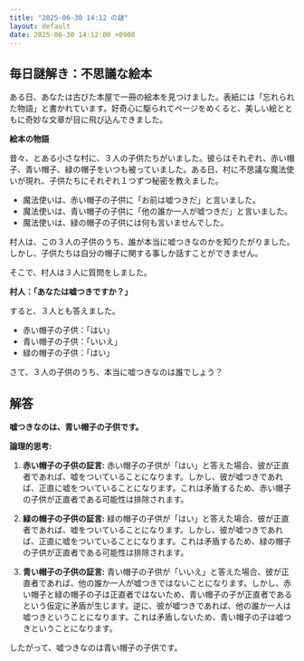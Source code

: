 ```yaml
---
title: "2025-06-30 14:12 の謎"
layout: default
date: 2025-06-30 14:12:00 +0900
---
```

## 毎日謎解き：不思議な絵本

ある日、あなたは古びた本屋で一冊の絵本を見つけました。表紙には「忘れられた物語」と書かれています。好奇心に駆られてページをめくると、美しい絵とともに奇妙な文章が目に飛び込んできました。

**絵本の物語**

昔々、とある小さな村に、３人の子供たちがいました。彼らはそれぞれ、赤い帽子、青い帽子、緑の帽子をいつも被っていました。ある日、村に不思議な魔法使いが現れ、子供たちにそれぞれ１つずつ秘密を教えました。

*   魔法使いは、赤い帽子の子供に「お前は嘘つきだ」と言いました。
*   魔法使いは、青い帽子の子供に「他の誰か一人が嘘つきだ」と言いました。
*   魔法使いは、緑の帽子の子供には何も言いませんでした。

村人は、この３人の子供のうち、誰が本当に嘘つきなのかを知りたがりました。しかし、子供たちは自分の帽子に関する事しか話すことができません。

そこで、村人は３人に質問をしました。

**村人：「あなたは嘘つきですか？」**

すると、３人とも答えました。

*   赤い帽子の子供：「はい」
*   青い帽子の子供：「いいえ」
*   緑の帽子の子供：「はい」

さて、３人の子供のうち、本当に嘘つきなのは誰でしょう？

## 解答

**嘘つきなのは、青い帽子の子供です。**

**論理的思考:**

1.  **赤い帽子の子供の証言:** 赤い帽子の子供が「はい」と答えた場合、彼が正直者であれば、嘘をついていることになります。しかし、彼が嘘つきであれば、正直に嘘をついていることになります。これは矛盾するため、赤い帽子の子供が正直者である可能性は排除されます。

2.  **緑の帽子の子供の証言:** 緑の帽子の子供が「はい」と答えた場合、彼が正直者であれば、嘘をついていることになります。しかし、彼が嘘つきであれば、正直に嘘をついていることになります。これは矛盾するため、緑の帽子の子供が正直者である可能性は排除されます。

3. **青い帽子の子供の証言:** 青い帽子の子供が「いいえ」と答えた場合、彼が正直者であれば、他の誰か一人が嘘つきではないことになります。しかし、赤い帽子と緑の帽子の子は正直者ではないため、青い帽子の子が正直者であるという仮定に矛盾が生じます。逆に、彼が嘘つきであれば、他の誰か一人は嘘つきということになります。これは矛盾しないため、青い帽子の子は嘘つきということになります。

したがって、嘘つきなのは青い帽子の子供です。
